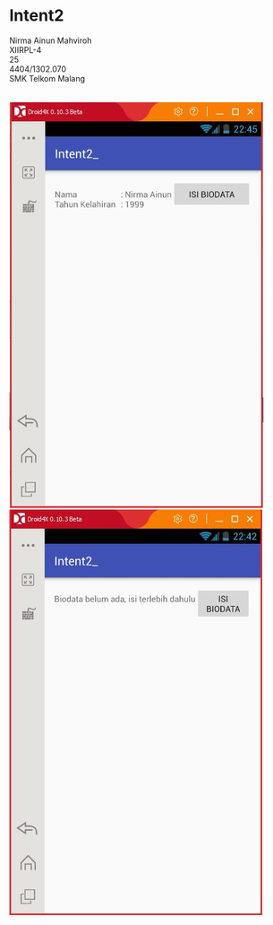 # Intent2
Nirma Ainun Mahviroh<br>
XIIRPL-4<br>
25<br>
4404/1302.070<br>
SMK Telkom Malang<br><br><br>
![Intent2](2.jpeg) <br>
![Intent2.1](2.1.jpeg)
